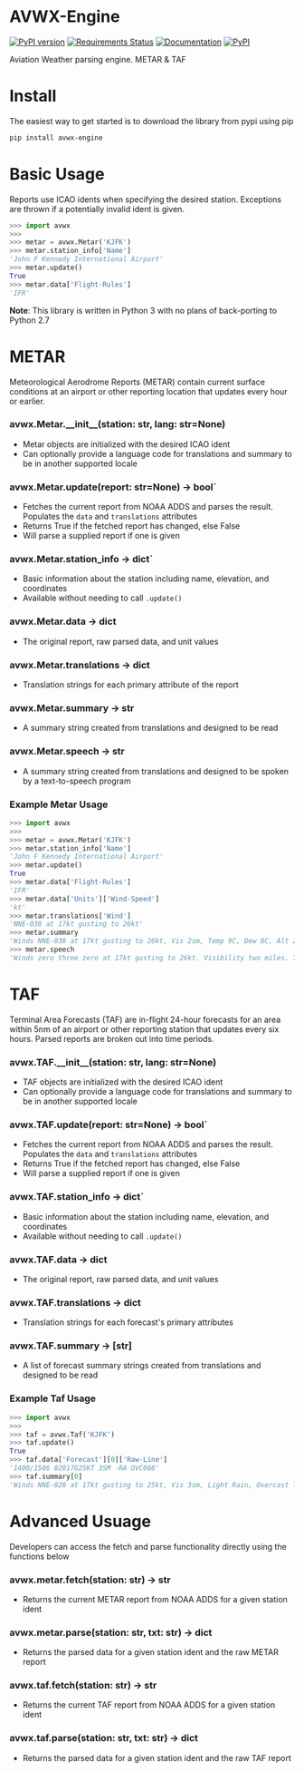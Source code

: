 # AVWX-Engine

[![PyPI version](https://badge.fury.io/py/avwx-engine.svg)](https://badge.fury.io/py/avwx-engine)
[![Requirements Status](https://requires.io/github/flyinactor91/AVWX-Engine/requirements.svg?branch=master)](https://requires.io/github/flyinactor91/AVWX-Engine/requirements/?branch=master)
[![Documentation](https://img.shields.io/badge/docs-pythonhosted-blue.svg)](http://pythonhosted.org/avwx-engine/)
[![PyPI](https://img.shields.io/pypi/l/avwx-engine.svg)]()

Aviation Weather parsing engine. METAR &amp; TAF

# Install

The easiest way to get started is to download the library from pypi using pip

```bash
pip install avwx-engine
```

# Basic Usage

Reports use ICAO idents when specifying the desired station. Exceptions are thrown if a potentially invalid ident is given.

```python
>>> import avwx
>>> 
>>> metar = avwx.Metar('KJFK')
>>> metar.station_info['Name']
'John F Kennedy International Airport'
>>> metar.update()
True
>>> metar.data['Flight-Rules']
'IFR'
```

**Note**: This library is written in Python 3 with no plans of back-porting to Python 2.7

# METAR

Meteorological Aerodrome Reports (METAR) contain current surface conditions at an airport or other reporting location that updates every hour or earlier.

### avwx.Metar.\_\_init\_\_(station: str, lang: str=None)

- Metar objects are initialized with the desired ICAO ident
- Can optionally provide a language code for translations and summary to be in another supported locale

### avwx.Metar.update(report: str=None) -> bool`

- Fetches the current report from NOAA ADDS and parses the result. Populates the `data` and `translations` attributes
- Returns True if the fetched report has changed, else False
- Will parse a supplied report if one is given

### avwx.Metar.station_info -> dict`

- Basic information about the station including name, elevation, and coordinates
- Available without needing to call `.update()`

### avwx.Metar.data -> dict

- The original report, raw parsed data, and unit values

### avwx.Metar.translations -> dict

- Translation strings for each primary attribute of the report

### avwx.Metar.summary -> str

- A summary string created from translations and designed to be read

### avwx.Metar.speech -> str

- A summary string created from translations and designed to be spoken by a text-to-speech program

### Example Metar Usage

```python
>>> import avwx
>>> 
>>> metar = avwx.Metar('KJFK')
>>> metar.station_info['Name']
'John F Kennedy International Airport'
>>> metar.update()
True
>>> metar.data['Flight-Rules']
'IFR'
>>> metar.data['Units']['Wind-Speed']
'kt'
>>> metar.translations['Wind']
'NNE-030 at 17kt gusting to 26kt'
>>> metar.summary
'Winds NNE-030 at 17kt gusting to 26kt, Vis 2sm, Temp 9C, Dew 8C, Alt 29.79inHg, Rain, Mist, Scattered clouds at 1000ft'
>>> metar.speech
'Winds zero three zero at 17kt gusting to 26kt. Visibility two miles. Temperature nine degrees Celsius. Dew point eight degrees Celsius. Altimeter two nine point seven nine. Rain. Mist. Scattered clouds at 700ft. Broken layer at 1000ft. Overcast layer at 2500ft'
```

# TAF

Terminal Area Forecasts (TAF) are in-flight 24-hour forecasts for an area within 5nm of an airport or other reporting station that updates every six hours. Parsed reports are broken out into time periods.

### avwx.TAF.\_\_init\_\_(station: str, lang: str=None)

- TAF objects are initialized with the desired ICAO ident
- Can optionally provide a language code for translations and summary to be in another supported locale

### avwx.TAF.update(report: str=None) -> bool`

- Fetches the current report from NOAA ADDS and parses the result. Populates the `data` and `translations` attributes
- Returns True if the fetched report has changed, else False
- Will parse a supplied report if one is given

### avwx.TAF.station_info -> dict`

- Basic information about the station including name, elevation, and coordinates
- Available without needing to call `.update()`

### avwx.TAF.data -> dict

- The original report, raw parsed data, and unit values

### avwx.TAF.translations -> dict

- Translation strings for each forecast's primary attributes

### avwx.TAF.summary -> [str]

- A list of forecast summary strings created from translations and designed to be read

### Example Taf Usage

```python
>>> import avwx
>>> 
>>> taf = avwx.Taf('KJFK')
>>> taf.update()
True
>>> taf.data['Forecast'][0]['Raw-Line']
'1400/1506 02017G25KT 3SM -RA OVC008'
>>> taf.summary[0]
'Winds NNE-020 at 17kt gusting to 25kt, Vis 3sm, Light Rain, Overcast layer at 800ft'
```

# Advanced Usuage

Developers can access the fetch and parse functionality directly using the functions below

### avwx.metar.fetch(station: str) -> str

- Returns the current METAR report from NOAA ADDS for a given station ident

### avwx.metar.parse(station: str, txt: str) -> dict

- Returns the parsed data for a given station ident and the raw  METAR report

### avwx.taf.fetch(station: str) -> str

- Returns the current TAF report from NOAA ADDS for a given station ident

### avwx.taf.parse(station: str, txt: str) -> dict

- Returns the parsed data for a given station ident and the raw  TAF report

